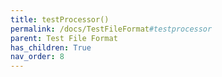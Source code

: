 ```yaml
---
title: testProcessor()
permalink: /docs/TestFileFormat#testprocessor
parent: Test File Format
has_children: True
nav_order: 8
---
```

